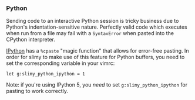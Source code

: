 ### Python

Sending code to an interactive Python session is tricky business due to
Python's indentation-sensitive nature. Perfectly valid code which executes when
run from a file may fail with a `SyntaxError` when pasted into the CPython
interpreter.

[IPython](http://ipython.org/) has a `%cpaste` "magic function" that allows for
error-free pasting. In order for slimy to make use of this feature for
Python buffers, you need to set the corresponding variable in your vimrc:

    let g:slimy_python_ipython = 1

Note: if you're using IPython 5, you _need_ to set `g:slimy_python_ipython` for
pasting to work correctly.

